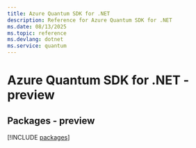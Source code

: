 ```yaml
---
title: Azure Quantum SDK for .NET
description: Reference for Azure Quantum SDK for .NET
ms.date: 08/13/2025
ms.topic: reference
ms.devlang: dotnet
ms.service: quantum
---
```

# Azure Quantum SDK for .NET - preview
## Packages - preview
[!INCLUDE [packages](quantum-index.md)]